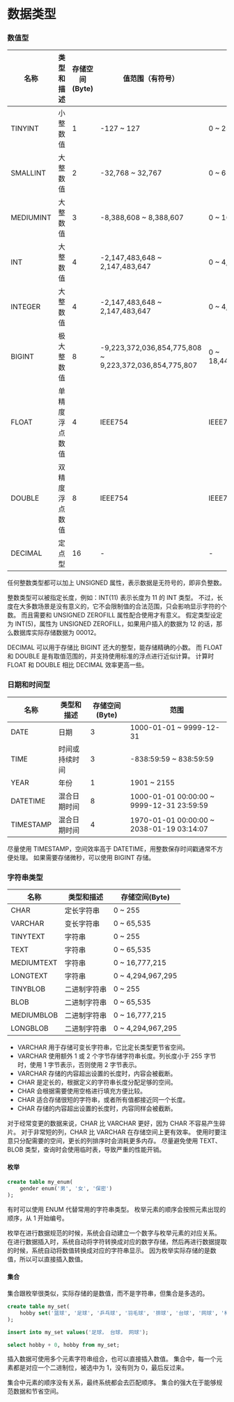 # 数据类型

### 数值型
| 名称       | 类型和描述     | 存储空间(Byte) | 值范围（有符号）	                                    | 值范围（无符号）	             |
| ---------- | -------------- | -------------- | ------------------------------------------------------ |------------------------------- |
| TINYINT    | 小整数值       | 1              | -127 ~ 127                                             | 0 ~ 255                        |
| SMALLINT   | 大整数值       | 2              | -32,768 ~ 32,767                                       | 0 ~ 65,535                     |
| MEDIUMINT  | 大整数值       | 3              | -8,388,608 ~ 8,388,607                                 | 0 ~ 16,777,215                 |
| INT        | 大整数值       | 4              | -2,147,483,648 ~ 2,147,483,647                         | 0 ~ 4,294,967,295              |
| INTEGER    | 大整数值       | 4              | -2,147,483,648 ~ 2,147,483,647                         | 0 ~ 4,294,967,295              |
| BIGINT     | 极大整数值     | 8              | -9,223,372,036,854,775,808 ~ 9,223,372,036,854,775,807 | 0 ~ 18,446,744,073,709,551,615 |
| FLOAT      | 单精度浮点数值 | 4              | IEEE754                                                | IEEE754                        |
| DOUBLE     | 双精度浮点数值 | 8              | IEEE754                                                | IEEE754                        |
| DECIMAL    | 定点型         | 16             | -                                                      | -                              |

任何整数类型都可以加上 UNSIGNED 属性，表示数据是无符号的，即非负整数。

整数类型可以被指定长度，例如：INT(11) 表示长度为 11 的 INT 类型。
不过，长度在大多数场景是没有意义的，它不会限制值的合法范围，只会影响显示字符的个数。
而且需要和 UNSIGNED ZEROFILL 属性配合使用才有意义。
假定类型设定为 INT(5)，属性为 UNSIGNED ZEROFILL，如果用户插入的数据为 12 的话，那么数据库实际存储数据为 00012。

DECIMAL 可以用于存储比 BIGINT 还大的整型，能存储精确的小数。
而 FLOAT 和 DOUBLE 是有取值范围的，并支持使用标准的浮点进行近似计算。
计算时 FLOAT 和 DOUBLE 相比 DECIMAL 效率更高一些。



### 日期和时间型
| 名称      | 类型和描述     | 存储空间(Byte) | 范围	                                  |
| --------- | -------------- | -------------- | ----------------------------------------- |
| DATE      | 日期           | 3              | 1000-01-01 ~ 9999-12-31                   |
| TIME      | 时间或持续时间 | 3              | -838:59:59 ~ 838:59:59                    |
| YEAR      | 年份           | 1              | 1901 ~ 2155                               |
| DATETIME  | 混合日期时间   | 8              | 1000-01-01 00:00:00 ~ 9999-12-31 23:59:59 |
| TIMESTAMP | 混合日期时间   | 4              | 1970-01-01 00:00:00 ~ 2038-01-19 03:14:07 |

尽量使用 TIMESTAMP，空间效率高于 DATETIME，用整数保存时间戳通常不方便处理。
如果需要存储微秒，可以使用 BIGINT 存储。


### 字符串类型
| 名称       | 类型和描述     | 存储空间(Byte)    |
| ---------- | -------------- | ----------------- |
| CHAR       | 定长字符串     | 0 ~ 255           |
| VARCHAR    | 变长字符串     | 0 ~ 65,535        |
| TINYTEXT   | 字符串         | 0 ~ 255           |
| TEXT       | 字符串         | 0 ~ 65,535        |
| MEDIUMTEXT | 字符串         | 0 ~ 16,777,215    |
| LONGTEXT   | 字符串         | 0 ~ 4,294,967,295 |
| TINYBLOB   | 二进制字符串   | 0 ~ 255           |
| BLOB       | 二进制字符串   | 0 ~ 65,535        |
| MEDIUMBLOB | 二进制字符串   | 0 ~ 16,777,215    |
| LONGBLOB   | 二进制字符串   | 0 ~ 4,294,967,295 |

- VARCHAR 用于存储可变长字符串，它比定长类型更节省空间。
- VARCHAR 使用额外 1 或 2 个字节存储字符串长度。列长度小于 255 字节时，使用 1 字节表示，否则使用 2 字节表示。
- VARCHAR 存储的内容超出设置的长度时，内容会被截断。
- CHAR 是定长的，根据定义的字符串长度分配足够的空间。
- CHAR 会根据需要使用空格进行填充方便比较。
- CHAR 适合存储很短的字符串，或者所有值都接近同一个长度。
- CHAR 存储的内容超出设置的长度时，内容同样会被截断。

对于经常变更的数据来说，CHAR 比 VARCHAR 更好，因为 CHAR 不容易产生碎片。
对于非常短的列，CHAR 比 VARCHAR 在存储空间上更有效率。
使用时要注意只分配需要的空间，更长的列排序时会消耗更多内存。
尽量避免使用 TEXT、BLOB 类型，查询时会使用临时表，导致严重的性能开销。


#### 枚举
```sql
create table my_enum(
	gender enum('男', '女', '保密')
);
```

有时可以使用 ENUM 代替常用的字符串类型。
枚举元素的顺序会按照元素出现的顺序，从 1 开始编号。

枚举在进行数据规范的时候，系统会自动建立一个数字与枚举元素的对应关系。
在进行数据插入时，系统自动将字符转换成对应的数字存储，然后再进行数据提取的时候，系统自动将数值转换成对应的字符串显示。
因为枚举实际存储的是数值，所以可以直接插入数值。

#### 集合

集合跟枚举很类似，实际存储的是数值，而不是字符串，但集合是多选的。

```sql
create table my_set(
	hobby set('篮球', '足球', '乒乓球', '羽毛球', '排球', '台球', '网球', '棒球'）
);

insert into my_set values('足球， 台球， 网球');

select hobby + 0, hobby from my_set;
```

插入数据可使用多个元素字符串组合，也可以直接插入数值。
集合中，每一个元素都是对应一个二进制位，被选中为 1，没有则为 0，最后反过来。

集合中元素的顺序没有关系，最终系统都会去匹配顺序。
集合的强大在于能够规范数据和节省空间。
